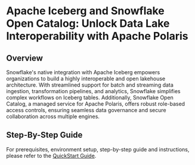 # Apache Iceberg and Snowflake Open Catalog: Unlock Data Lake Interoperability with Apache Polaris

## Overview

Snowflake's native integration with Apache Iceberg empowers organizations to build a highly interoperable and open lakehouse architecture. With streamlined support for batch and streaming data ingestion, transformation pipelines, and analytics, Snowflake simplifies complex workflows on Iceberg tables. Additionally, Snowflake Open Catalog, a managed service for Apache Polaris, offers robust role-based access controls, ensuring seamless data governance and secure collaboration across multiple engines.

## Step-By-Step Guide

For prerequisites, environment setup, step-by-step guide and instructions, please refer to the [QuickStart Guide](https://quickstarts.snowflake.com/guide/apache-iceberg-snowflake-open-catalog-snowpipe-streaming/index.html).
